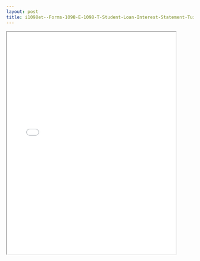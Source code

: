 ```yaml
---
layout: post
title: i1098et--Forms-1098-E-1098-T-Student-Loan-Interest-Statement-Tuition-Statement
---
```


<div class="pdf-container">
<iframe src="/ea/assets/pdfs/i1098et--Forms-1098-E-1098-T-Student-Loan-Interest-Statement-Tuition-Statement.pdf" height="600" width="90%" allowFullScreen="true"></iframe>
</div>


